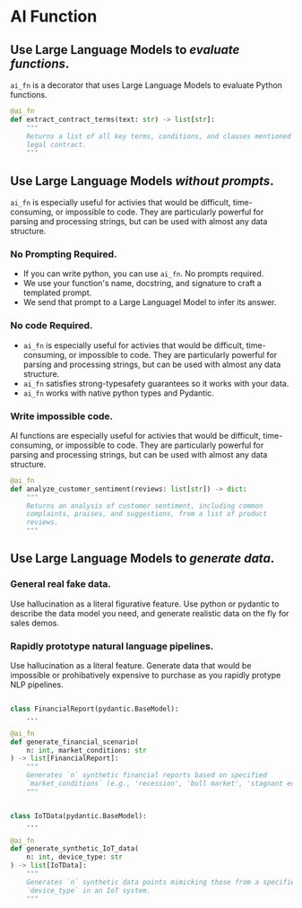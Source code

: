 
# AI Function

## Use Large Language Models to *evaluate functions*.

`ai_fn` is a decorator that uses Large Language Models to evaluate Python functions. 

```python
@ai_fn
def extract_contract_terms(text: str) -> list[str]:
    """
    Returns a list of all key terms, conditions, and clauses mentioned in a 
    legal contract.
    """
```

## Use Large Language Models *without prompts*.
`ai_fn` is especially useful for activies that would be difficult, time-consuming, or impossible to code. They are particularly powerful for parsing and processing strings, but can be used with almost any data structure. 

### No Prompting Required.
- If you can write python, you can use `ai_fn`. No prompts required.
- We use your function's name, docstring, and signature to craft a templated prompt.
- We send that prompt to a Large Languagel Model to infer its answer.

### No code Required.
- `ai_fn` is especially useful for activies that would be difficult, time-consuming, or impossible to code. They are particularly powerful for parsing and processing strings, but can be used with almost any data structure. 
- `ai_fn` satisfies strong-typesafety guarantees so it works with your data.
- `ai_fn` works with native python types and Pydantic.

### Write impossible code.
AI functions are especially useful for activies that would be difficult, time-consuming, or impossible to code. They are particularly powerful for parsing and processing strings, but can be used with almost any data structure. 

```python
@ai_fn
def analyze_customer_sentiment(reviews: list[str]) -> dict:
    """
    Returns an analysis of customer sentiment, including common 
    complaints, praises, and suggestions, from a list of product 
    reviews.
    """
```

## Use Large Language Models to *generate data*.

### General real fake data.
Use hallucination as a literal figurative feature. Use python or pydantic
to describe the data model you need, and generate realistic data on the fly 
for sales demos.

### Rapidly prototype natural language pipelines.
Use hallucination as a literal feature. Generate data that would be impossible
or prohibatively expensive to purchase as you rapidly protype NLP pipelines. 

```python

class FinancialReport(pydantic.BaseModel):
    ...

@ai_fn
def generate_financial_scenario(
    n: int, market_conditions: str
) -> list[FinancialReport]:
    """
    Generates `n` synthetic financial reports based on specified 
    `market_conditions` (e.g., 'recession', 'bull market', 'stagnant economy').
    """
```

```python

class IoTData(pydantic.BaseModel):
    ...

@ai_fn
def generate_synthetic_IoT_data(
    n: int, device_type: str
) -> list[IoTData]:
    """
    Generates `n` synthetic data points mimicking those from a specified 
    `device_type` in an IoT system.
    """
```
